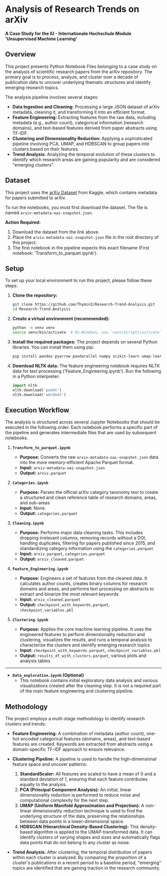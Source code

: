 # Analysis of Research Trends on arXiv

**A Case Study for the IU - Internationale Hochschule Module 'Unsupervised Machine Learning'**

## Overview

This project presents Python Notebook Files belonging to a case study on the analysis of scientific research papers from the arXiv repository. The primary goal is to process, analyze, and cluster over a decade of publication data to uncover underlying thematic structures and identify emerging research topics.

The analysis pipeline involves several stages:
*   **Data Ingestion and Cleaning:** Processing a large JSON dataset of arXiv metadata, cleaning it, and transforming it into an efficient format.
*   **Feature Engineering:** Extracting features from the raw data, including metadata (e.g., author count), categorical information (research domains), and text-based features derived from paper abstracts using TF-IDF.
*   **Clustering and Dimensionality Reduction:** Applying a sophisticated pipeline involving PCA, UMAP, and HDBSCAN to group papers into clusters based on their features.
*   **Trend Analysis:** Analyzing the temporal evolution of these clusters to identify which research areas are gaining popularity and are considered "emerging clusters".


## Dataset

This project uses the [arXiv Dataset](https://www.kaggle.com/datasets/Cornell-University/arxiv/versions/165) from Kaggle, which contains metadata for papers submitted to arXiv.

To run the notebooks, you must first download the dataset. The file is named `arxiv-metadata-oai-snapshot.json`.

**Action Required:**
1.  Download the dataset from the link above.
2.  Place the `arxiv-metadata-oai-snapshot.json` file in the root directory of this project.
3.  The first notebook in the pipeline expects this exact filename (First notebook: 'Transform_to_parquet.ipynb').

## Setup

To set up your local environment to run this project, please follow these steps:

1.  **Clone the repository:**
    ```bash
    git clone https://github.com/Thymin3/Research-Trend-Analysis.git
    cd Research-Trend-Analysis
    ```

2.  **Create a virtual environment (recommended):**
    ```bash
    python -m venv venv
    source venv/bin/activate  # On Windows, use `venv\Scripts\activate`
    ```

3.  **Install the required packages:**
    The project depends on several Python libraries. You can install them using pip:
    ```bash
    pip install pandas pyarrow pandarallel numpy scikit-learn umap-learn hdbscan matplotlib seaborn plotly wordcloud nltk inflect
    ```

4.  **Download NLTK data:**
    The feature engineering notebook requires NLTK data for text processing ('Feature_Engineering.ipynb'). Run the following in a Python interpreter:
    ```python
    import nltk
    nltk.download('punkt')
    nltk.download('wordnet')
    ```

## Execution Workflow

The analysis is structured across several Jupyter Notebooks that should be executed in the following order. Each notebook performs a specific part of the pipeline and generates intermediate files that are used by subsequent notebooks.

1.  **`Transform_to_parquet.ipynb`**
    *   **Purpose:** Converts the raw `arxiv-metadata-oai-snapshot.json` data into the more memory-efficient Apache Parquet format.
    *   **Input:** `arxiv-metadata-oai-snapshot.json`
    *   **Output:** `arxiv.parquet`

2.  **`Categories.ipynb`**
    *   **Purpose:** Parses the official arXiv category taxonomy text to create a structured and clean reference table of research domains, areas, and sub-areas
    *   **Input:** None.
    *   **Output:** `categories.parquet`

3.  **`Cleaning.ipynb`**
    *   **Purpose:** Performs major data cleaning tasks. This includes dropping irrelevant columns, removing records without a DOI, handling duplicates, filtering for papers published since 2015, and standardizing category information using the `categories.parquet`
    *   **Input:** `arxiv.parquet`, `categories.parquet`
    *   **Output:** `arxiv_cleaned.parquet`

4.  **`Feature_Engineering.ipynb`**
    *   **Purpose:** Engineers a set of features from the cleaned data. It calculates author counts, creates binary columns for research domains and areas, and performs text processing on abstracts to extract and binarize the most relevant keywords
    *   **Input:** `arxiv_cleaned.parquet`
    *   **Output:** `checkpoint_with_keywords.parquet`, `checkpoint_variables.pkl`

5.  **`Clustering.ipynb`**
    *   **Purpose:** Applies the core machine learning pipeline. It uses the engineered features to perform dimensionality reduction and clustering, visualizes the results, and runs a temporal analysis to characterize the clusters and identify emerging research topics
    *   **Input:** `checkpoint_with_keywords.parquet`, `checkpoint_variables.pkl`
    *   **Output:** `results_df_with_clusters.parquet`, various plots and analysis tables

---
*   **`Data_exploration.ipynb` (Optional)**
    *   This notebook contains initial exploratory data analysis and various visualizations created after the cleaning step. It is not a required part of the main feature engineering and clustering pipeline.

## Methodology

The project employs a multi-stage methodology to identify research clusters and trends:

*   **Feature Engineering:** A combination of metadata (author count), one-hot encoded categorical features (domains, areas), and text-based features are created. Keywords are extracted from abstracts using a domain-specific TF-IDF approach to ensure relevance.

*   **Clustering Pipeline:** A pipeline is used to handle the high-dimensional feature space and uncover patterns:
    1.  **StandardScaler:** All features are scaled to have a mean of 0 and a standard deviation of 1, ensuring that each feature contributes equally to the analysis.
    2.  **PCA (Principal Component Analysis):** An initial, linear dimensionality reduction is performed to reduce noise and computational complexity for the next step.
    3.  **UMAP (Uniform Manifold Approximation and Projection):** A non-linear dimensionality reduction technique is used to find the underlying structure of the data, preserving the relationships between data points in a lower-dimensional space.
    4.  **HDBSCAN (Hierarchical Density-Based Clustering):** This density-based algorithm is applied to the UMAP-transformed data. It can identify clusters of varying shapes and sizes and automatically flags data points that do not belong to any cluster as noise.

*   **Trend Analysis:** After clustering, the temporal distribution of papers within each cluster is analyzed. By comparing the proportion of a cluster's publications in a recent period to a baseline period, "emerging" topics are identified that are gaining traction in the research community.
